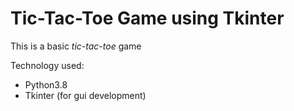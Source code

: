 # Tic-Tac-Toe Game using Tkinter

This is a basic *tic-tac-toe* game

Technology used:
* Python3.8
* Tkinter (for gui development)

